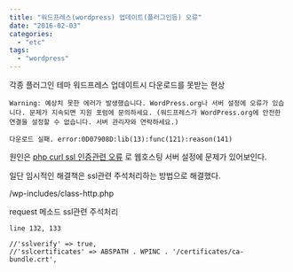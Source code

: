 ```yaml
---
title: "워드프레스(wordpress) 업데이트(플러그인등) 오류"
date: "2016-02-03"
categories: 
  - "etc"
tags: 
  - "wordpress"
---
```


각종 플러그인 테마 워드프레스 업데이트시 다운로드를 못받는 현상

```
Warning: 예상치 못한 에러가 발생했습니다. WordPress.org나 서버 설정에 오류가 있습니다. 문제가 지속되면 지원 포럼에 문의하세요. (워드프레스가 WordPress.org에 안전한 연결을 설정할 수 없습니다. 서버 관리자와 연락하세요.) 

다운로드 실패. error:0D07908D:lib(13):func(121):reason(141)
```

원인은 [php curl ssl 인증관련 오류](http://curl.haxx.se/mail/curlphp-2002-11/0038.html) 로 웹호스팅 서버 설정에 문제가 있어보인다.

일단 임시적인 해결책은 ssl관련 주석처리하는 방법으로 해결했다.

/wp-includes/class-http.php

request 메소드 ssl관련 주석처리

```
line 132, 133

//'sslverify' => true,
//'sslcertificates' => ABSPATH . WPINC . '/certificates/ca-bundle.crt',
```
